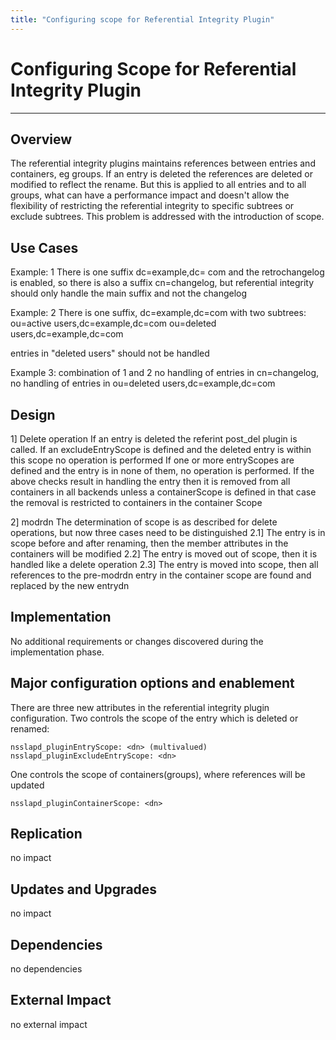 ```yaml
---
title: "Configuring scope for Referential Integrity Plugin"
---
```


# Configuring Scope for Referential Integrity Plugin
----------------------------------------

Overview
--------

The referential integrity plugins maintains references between entries and containers, eg groups. If an entry is deleted the references are deleted or modified to reflect the rename. But this is applied to all entries and to all groups, what can have a performance impact and doesn't allow the flexibility of restricting the referential integrity to specific subtrees or exclude subtrees. This problem is addressed with the introduction of scope.

Use Cases
---------

Example: 1 There is one suffix dc=example,dc= com and the retrochangelog is enabled, so there is also a suffix cn=changelog, but referential integrity should only handle the main suffix and not the changelog

Example: 2 There is one suffix, dc=example,dc=com with two subtrees: ou=active users,dc=example,dc=com ou=deleted users,dc=example,dc=com

entries in "deleted users" should not be handled

Example 3: combination of 1 and 2 no handling of entries in cn=changelog, no handling of entries in ou=deleted users,dc=example,dc=com

Design
------

1] Delete operation If an entry is deleted the referint post\_del plugin is called. If an excludeEntryScope is defined and the deleted entry is within this scope no operation is performed If one or more entryScopes are defined and the entry is in none of them, no operation is performed. If the above checks result in handling the entry then it is removed from all containers in all backends unless a containerScope is defined in that case the removal is restricted to containers in the container Scope

2] modrdn The determination of scope is as described for delete operations, but now three cases need to be distinguished 2.1] The entry is in scope before and after renaming, then the member attributes in the containers will be modified 2.2] The entry is moved out of scope, then it is handled like a delete operation 2.3] The entry is moved into scope, then all references to the pre-modrdn entry in the container scope are found and replaced by the new entrydn

Implementation
--------------

No additional requirements or changes discovered during the implementation phase.

Major configuration options and enablement
------------------------------------------

There are three new attributes in the referential integrity plugin configuration. Two controls the scope of the entry which is deleted or renamed:

    nsslapd_pluginEntryScope: <dn> (multivalued)
    nsslapd_pluginExcludeEntryScope: <dn>

One controls the scope of containers(groups), where references will be updated

    nsslapd_pluginContainerScope: <dn>

Replication
-----------

no impact

Updates and Upgrades
--------------------

no impact

Dependencies
------------

no dependencies

External Impact
---------------

no external impact
